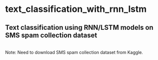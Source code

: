 # text_classification_with_rnn_lstm
Text classification using RNN/LSTM models on SMS spam collection dataset
-----------------
<br>
Note: Need to download SMS spam collection dataset from Kaggle.
